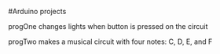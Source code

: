 #Arduino projects

progOne changes lights when button is pressed on the circuit

progTwo makes a musical circuit with four notes: C, D, E, and F
